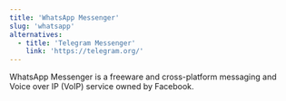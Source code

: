 ```yaml
---
title: 'WhatsApp Messenger'
slug: 'whatsapp'
alternatives:
  - title: 'Telegram Messenger'
    link: 'https://telegram.org/'
---
```


WhatsApp Messenger is a freeware and cross-platform messaging and Voice over IP (VoIP) service owned by Facebook.
